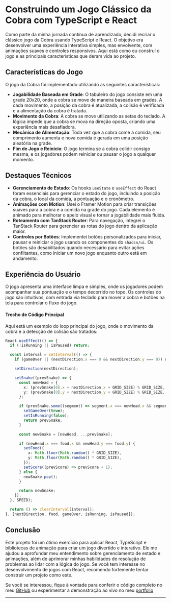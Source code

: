 # Construindo um Jogo Clássico da Cobra com TypeScript e React

Como parte da minha jornada contínua de aprendizado, decidi recriar o clássico jogo da Cobra usando TypeScript e React. O objetivo era desenvolver uma experiência interativa simples, mas envolvente, com animações suaves e controles responsivos. Aqui está como eu construí o jogo e as principais características que deram vida ao projeto.

## Características do Jogo

O jogo da Cobra foi implementado utilizando as seguintes características:

- **Jogabilidade Baseada em Grade**: O tabuleiro do jogo consiste em uma grade 20x20, onde a cobra se move de maneira baseada em grades. A cada movimento, a posição da cobra é atualizada, a colisão é verificada e a alimentação da cobra é tratada.
- **Movimento da Cobra**: A cobra se move utilizando as setas do teclado. A lógica impede que a cobra se mova na direção oposta, criando uma experiência mais desafiadora.
- **Mecânica de Alimentação**: Toda vez que a cobra come a comida, seu comprimento aumenta e nova comida é gerada em uma posição aleatória na grade.
- **Fim de Jogo e Reinício**: O jogo termina se a cobra colidir consigo mesma, e os jogadores podem reiniciar ou pausar o jogo a qualquer momento.

## Destaques Técnicos

- **Gerenciamento de Estado**: Os hooks `useState` e `useEffect` do React foram essenciais para gerenciar o estado do jogo, incluindo a posição da cobra, o local da comida, a pontuação e o cronômetro.
- **Animações com Motion**: Usei o Framer Motion para criar transições suaves para a cobra e a comida na grade do jogo. Cada elemento é animado para melhorar o apelo visual e tornar a jogabilidade mais fluida.
- **Roteamento com TanStack Router**: Para navegação, integrei o TanStack Router para gerenciar as rotas do jogo dentro da aplicação maior.
- **Controles por Botões**: Implementei botões personalizados para iniciar, pausar e reiniciar o jogo usando os componentes do `shadcn/ui`. Os botões são desabilitados quando necessário para evitar ações conflitantes, como iniciar um novo jogo enquanto outro está em andamento.

## Experiência do Usuário

O jogo apresenta uma interface limpa e simples, onde os jogadores podem acompanhar sua pontuação e o tempo decorrido no topo. Os controles do jogo são intuitivos, com entrada via teclado para mover a cobra e botões na tela para controlar o fluxo do jogo.

#### Trecho de Código Principal

Aqui está um exemplo do loop principal do jogo, onde o movimento da cobra e a detecção de colisão são tratados:

```typescript
React.useEffect(() => {
  if (!isRunning || isPaused) return;

  const interval = setInterval(() => {
    if (gameOver || (nextDirection.x === 0 && nextDirection.y === 0)) return;

    setDirection(nextDirection);

    setSnake((prevSnake) => {
      const newHead = {
        x: (prevSnake[0].x + nextDirection.x + GRID_SIZE) % GRID_SIZE,
        y: (prevSnake[0].y + nextDirection.y + GRID_SIZE) % GRID_SIZE,
      };

      if (prevSnake.some((segment) => segment.x === newHead.x && segment.y === newHead.y)) {
        setGameOver(true);
        setIsRunning(false);
        return prevSnake;
      }

      const newSnake = [newHead, ...prevSnake];

      if (newHead.x === food.x && newHead.y === food.y) {
        setFood({
          x: Math.floor(Math.random() * GRID_SIZE),
          y: Math.floor(Math.random() * GRID_SIZE),
        });
        setScore((prevScore) => prevScore + 1);
      } else {
        newSnake.pop();
      }

      return newSnake;
    });
  }, SPEED);

  return () => clearInterval(interval);
}, [nextDirection, food, gameOver, isRunning, isPaused]);
```

## Conclusão

Este projeto foi um ótimo exercício para aplicar React, TypeScript e bibliotecas de animação para criar um jogo divertido e interativo. Ele me ajudou a aprofundar meu entendimento sobre gerenciamento de estado e animações, além de aprimorar minhas habilidades de resolução de problemas ao lidar com a lógica do jogo. Se você tem interesse no desenvolvimento de jogos com React, recomendo fortemente tentar construir um projeto como este.

Se você se interessou, fique à vontade para conferir o código completo no meu [GitHub](https://github.com/LeonardoSarmento/portfolio/blob/main/src/routes/interactive/games/snake.tsx) ou experimentar a demonstração ao vivo no meu [portfolio](https://www.leosarmento.com/interactive/games/snake)

---
